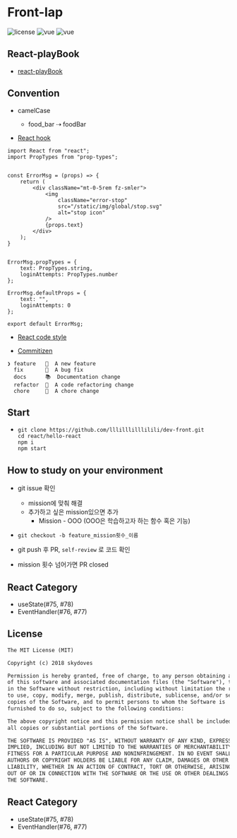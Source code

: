 # Front-lap

![license](https://img.shields.io/badge/license-MIT%20License-blue.svg) 
![vue](https://img.shields.io/badge/vue-3.0.0-blue?logo=Vue.js)
![vue](https://img.shields.io/badge/react-17.0.2-blue?logo=react)



## React-playBook

- [react-playBook](https://github.com/kylpo/react-playbook)



## Convention

- camelCase

  - food_bar ⇢ foodBar

- [React hook](https://github.com/ecomfe/react-hooks)
```
import React from "react";
import PropTypes from "prop-types";
 
 
const ErrorMsg = (props) => {
    return (
        <div className="mt-0-5rem fz-smler">
            <img
                className="error-stop"
                src="/static/img/global/stop.svg"
                alt="stop icon"
            />
            {props.text}
        </div>
    );
}
 
 
ErrorMsg.propTypes = {
    text: PropTypes.string,
    loginAttempts: PropTypes.number
};
 
ErrorMsg.defaultProps = {
    text: "",
    loginAttempts: 0
};
 
export default ErrorMsg;
```
- [React code style](https://github.com/jrskerritt/react-style-guide)

- [Commitizen](https://github.com/ngryman/cz-emoji)
```
❯ feature   🌟  A new feature
  fix       🐞  A bug fix
  docs      📚  Documentation change
  refactor  🎨  A code refactoring change
  chore     🔩  A chore change
```



## Start

- ```
  git clone https://github.com/lllilllilllilili/dev-front.git
  cd react/hello-react
  npm i 
  npm start
  ```



## How to study on your environment

- git issue 확인

  - mission에 맞춰 해결
  - 추가하고 싶은 mission있으면 추가
    - Mission - OOO (OOO은 학습하고자 하는 함수 혹은 기능)

- ```
  git checkout -b feature_mission횟수_이름
  ```

- git push 후 PR, `self-review` 로 코드 확인
- mission 횟수 넘어가면 PR closed

## React Category

- useState(#75, #78)
- EventHandler(#76, #77)

## License

```xml
The MIT License (MIT)

Copyright (c) 2018 skydoves

Permission is hereby granted, free of charge, to any person obtaining a copy
of this software and associated documentation files (the "Software"), to deal
in the Software without restriction, including without limitation the rights
to use, copy, modify, merge, publish, distribute, sublicense, and/or sell
copies of the Software, and to permit persons to whom the Software is
furnished to do so, subject to the following conditions:

The above copyright notice and this permission notice shall be included in
all copies or substantial portions of the Software.

THE SOFTWARE IS PROVIDED "AS IS", WITHOUT WARRANTY OF ANY KIND, EXPRESS OR
IMPLIED, INCLUDING BUT NOT LIMITED TO THE WARRANTIES OF MERCHANTABILITY,
FITNESS FOR A PARTICULAR PURPOSE AND NONINFRINGEMENT. IN NO EVENT SHALL THE
AUTHORS OR COPYRIGHT HOLDERS BE LIABLE FOR ANY CLAIM, DAMAGES OR OTHER
LIABILITY, WHETHER IN AN ACTION OF CONTRACT, TORT OR OTHERWISE, ARISING FROM,
OUT OF OR IN CONNECTION WITH THE SOFTWARE OR THE USE OR OTHER DEALINGS IN
THE SOFTWARE.
```





## React Category

- useState(#75, #78)
- EventHandler(#76, #77)